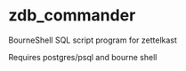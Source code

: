 # zdb_commander
BourneShell SQL script program for zettelkast

Requires postgres/psql and bourne shell

